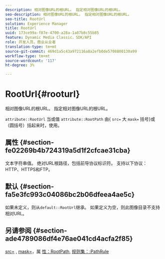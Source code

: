 ```yaml
---
description: 相对图像URL的根URL。 指定相对图像URL的根URL。
seo-description: 相对图像URL的根URL。 指定相对图像URL的根URL。
seo-title: RootUrl
solution: Experience Manager
title: RootUrl
uuid: 173ce99a-f87e-4700-a28a-1a87b8c55b85
feature: Dynamic Media Classic，SDK/API
role: 开发人员，商业从业者
translation-type: tm+mt
source-git-commit: 469d1a5c43a972116a8a2efb0de5708800130a99
workflow-type: tm+mt
source-wordcount: '117'
ht-degree: 3%

---
```



# RootUrl{#rooturl}

相对图像URL的根URL。 指定相对图像URL的根URL。

`attribute::RootUrl` 当或值 `attribute::RootPath` 由{ `src=` 大 `mask=` 括号}或（圆括号）括起来时，使用。

## 属性 {#section-fe02269b4b724319a5d1f2cfcae31cba}

文本字符串值。 绝对URL根路径，包括前导协议标识符。 支持以下协议：HTTP、HTTPS和FTP。

## 默认 {#section-fa5e3fc993c04086bc2b06dfeea4ae5c}

如果未定义，则从`default::RootUrl`继承。 如果定义为空，则此图像目录不支持相对URL。

## 另请参阅 {#section-ade4789086df4e76ae041cd4acfa2f85}

[src=](../../../../../is-api/http-ref/image-serving-api-ref/c-http-protocol-reference/c-command-reference/r-src.md#reference-f6506637778c4c69bf106a7924a91ab1) , [ mask=](../../../../../is-api/http-ref/image-serving-api-ref/c-http-protocol-reference/c-command-reference/r-mask.md#reference-922254e027404fb890b850e2723ee06e)，属 [性：RootPath](../../../../../is-api/image-catalog/image-serving-api-ref/c-image-catalog-reference/c-attributes-reference/r-rootpath.md#reference-17d57e5967be403b8408fa7214017494), [规则集：:PathRule](../../../../../is-api/image-catalog/image-serving-api-ref/c-image-catalog-reference/c-rule-set-reference/c-rule-set-reference.md#concept-3e5058cf3507470b82cac638df23ea8e)
